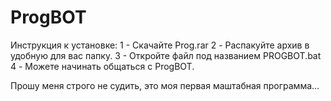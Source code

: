 # ProgBOT

Инструкция к установке:
  1 - Скачайте Prog.rar
  2 - Распакуйте архив в удобную для вас папку.
  3 - Откройте файл под названием PROGBOT.bat
  4 - Можете начинать общаться с ProgBOT.

Прошу меня строго не судить, это моя первая маштабная программа...
